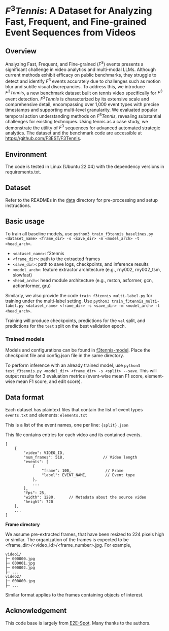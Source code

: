 # $F^3Tennis$: A Dataset for Analyzing Fast, Frequent, and Fine-grained Event Sequences from Videos
## Overview
Analyzing Fast, Frequent, and Fine-grained ($F^3$) events presents a significant challenge in video analytics and multi-modal LLMs. Although current methods exhibit efficacy on public benchmarks, they struggle to detect and identify $F^3$ events accurately due to challenges such as motion blur and subtle visual discrepancies. To address this, we introduce $F^3Tennis$, a new benchmark dataset built on tennis video specifically for $F^3$ event detection. $F^3Tennis$ is characterized by its extensive scale and comprehensive detail, encompassing over 1,000 event types with precise timestamps and supporting multi-level granularity. We evaluated popular temporal action understanding methods on $F^3Tennis$, revealing substantial challenges for existing techniques. Using tennis as a case study, we demonstrate the utility of $F^3$ sequences for advanced automated strategic analytics. The dataset and the benchmark code are accessible at https://github.com/F3EST/F3Tennis.

## Environment
The code is tested in Linux (Ubuntu 22.04) with the dependency versions in requirements.txt.

## Dataset
Refer to the READMEs in the [data](https://github.com/F3EST/F3Tennis/tree/main/data) directory for pre-processing and setup instructions.

## Basic usage
To train all baseline models, use `python3 train_f3tennis_baselines.py <dataset_name> <frame_dir> -s <save_dir> -m <model_arch> -t <head_arch>`.

* `<dataset_name>`: f3tennis
* `<frame_dir>`: path to the extracted frames
* `<save_dir>`: path to save logs, checkpoints, and inference results
* `<model_arch>`: feature extractor architecture (e.g., rny002, rny002_tsm, slowfast)
* `<head_arch>`: head module architecture (e.g., mstcn, asformer, gcn, actionformer, gru)

Similarly, we also provide the code `train_f3tennis_multi-label.py` for training under the multi-label setting. Use `python3 train_f3tennis_multi-label.py <dataset_name> <frame_dir> -s <save_dir> -m <model_arch> -t <head_arch>`.

Training will produce checkpoints, predictions for the `val` split, and predictions for the `test` split on the best validation epoch.

### Trained models
Models and configurations can be found in [f3tennis-model](https://github.com/F3EST/F3Tennis/tree/main/f3tennis-model). Place the checkpoint file and config.json file in the same directory.

To perform inference with an already trained model, use `python3 test_f3tennis.py <model_dir> <frame_dir> -s <split> --save`. This will output results for 3 evaluation metrics (event-wise mean F1 score, element-wise mean F1 score, and edit score).

## Data format
Each dataset has plaintext files that contain the list of event types `events.txt` and elements: `elements.txt`

This is a list of the event names, one per line: `{split}.json`

This file contains entries for each video and its contained events.
```
[
    {
        "video": VIDEO_ID,
        "num_frames": 518,                 // Video length
        "events": [
            {
                "frame": 100,               // Frame
                "label": EVENT_NAME,        // Event type
            },
            ...
        ],
        "fps": 25,
        "width": 1280,      // Metadata about the source video
        "height": 720
    },
    ...
]
```
**Frame directory**

We assume pre-extracted frames, that have been resized to 224 pixels high or similar. The organization of the frames is expected to be <frame_dir>/<video_id>/<frame_number>.jpg. For example,
```
video1/
├─ 000000.jpg
├─ 000001.jpg
├─ 000002.jpg
├─ ...
video2/
├─ 000000.jpg
├─ ...
```
Similar format applies to the frames containing objects of interest.

## Acknowledgement
This code base is largely from [E2E-Spot](https://github.com/jhong93/spot). Many thanks to the authors.








